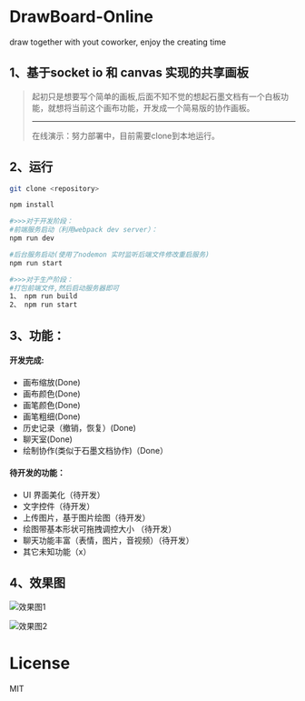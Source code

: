 # DrawBoard-Online

draw together with yout coworker, enjoy the creating time

## 1、基于socket io 和 canvas  实现的共享画板

> 起初只是想要写个简单的画板,后面不知不觉的想起石墨文档有一个白板功能，就想将当前这个画布功能，开发成一个简易版的协作画板。
> <hr>
> 在线演示：努力部署中，目前需要clone到本地运行。

## 2、运行

```bash
git clone <repository>

npm install

#>>>对于开发阶段：
#前端服务启动（利用webpack dev server）：
npm run dev

#后台服务启动(使用了nodemon 实时监听后端文件修改重启服务)
npm run start

#>>>对于生产阶段：
#打包前端文件,然后启动服务器即可
1、 npm run build
2、 npm run start
```

## 3、功能：

#### 开发完成:

- 画布缩放(Done)
- 画布颜色(Done)
- 画笔颜色(Done)
- 画笔粗细(Done)
- 历史记录（撤销，恢复）(Done)
- 聊天室(Done)
- 绘制协作(类似于石墨文档协作)（Done）

#### 待开发的功能：

- UI 界面美化（待开发）
- 文字控件（待开发）
- 上传图片，基于图片绘图（待开发）
- 绘图带基本形状可拖拽调控大小 （待开发）
- 聊天功能丰富（表情，图片，音视频）（待开发）
- 其它未知功能（x）

## 4、效果图

![效果图1](http://photo.forrestyuan.cn/draw1.gif)

![效果图2](http://photo.forrestyuan.cn/draw2.gif)


# License

MIT
